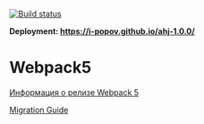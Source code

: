 [![Build status](https://ci.appveyor.com/api/projects/status/wi8cghf8ixgjr4yp?svg=true)](https://ci.appveyor.com/project/i-Popov/ahj-1-0-0)

**Deployment: https://i-popov.github.io/ahj-1.0.0/**

# Webpack5

[Информация о релизе Webpack 5](https://webpack.js.org/blog/2020-10-10-webpack-5-release/)

[Migration Guide](https://webpack.js.org/migrate/5/)
